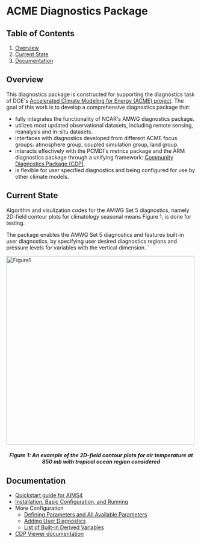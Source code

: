 # ACME Diagnostics Package

## Table of Contents
1. [Overview](#overview)
2. [Current State](#current-state)
3. [Documentation](#doc)

## Overview<a name="overview"></a>
This diagnostics package is constructed for supporting the diagnostics task of DOE's [Accelerated Climate Modeling for Energy (ACME) project](https://climatemodeling.science.energy.gov/projects/accelerated-climate-modeling-energy). The goal of this work is to develop a comprehensive diagnostics package that:

* fully integrates the functionality of NCAR's AMWG diagnostics package.
* utilizes most updated observational datasets, including remote sensing, reanalysis and in-situ datasets. 
* interfaces with diagnostics developed from different ACME focus groups: atmosphere group, coupled simulation group, land group.
* interacts effectively with the PCMDI's metrics package and the ARM diagnostics package through a unifying framework: [Community Diagnostics Package (CDP)](https://github.com/UV-CDAT/cdp).
* is flexible for user specified diagnostics and being configured for use by other climate models.

## Current State <a name="current-state"></a>
Algorithm and visulization codes for the AMWG Set 5 diagnostics, namely 2D-field contour plots for climatology seasonal means Figure 1, is done for testing. 

The package enables the AMWG Set 5 diagnostics and features built-in user diagnostics, by specifying user desired diagnostics regions and pressure levels for variables with the vertical dimension. `

<img src="docs/example_fig1.png" alt="Figure1" style="width: 500px;"/>
<h5 align="center">Figure 1: An example of the 2D-field contour plots for air temperature at 850 mb with tropical ocean region considered</h5> 

## Documentation <a name="doc"></a>

* [Quickstart guide for AIMS4](docs/quick-guide-aims4.ipynb)
* [Installation, Basic Configuration, and Running](docs/install-config-run.ipynb)
* More Configuration
  * [Defining Parameters and All Available Parameters](docs/available-parameters.ipynb)
  * [Adding User Diagnostics](docs/add-new-diagnostics.ipynb)
  * [List of Built-in Derived Variables](acme_diags/derivations/acme.py)
* [CDP Viewer documentation](https://github.com/UV-CDAT/cdp/blob/master/jupyter/using-the-cdp-viewer.ipynb)

